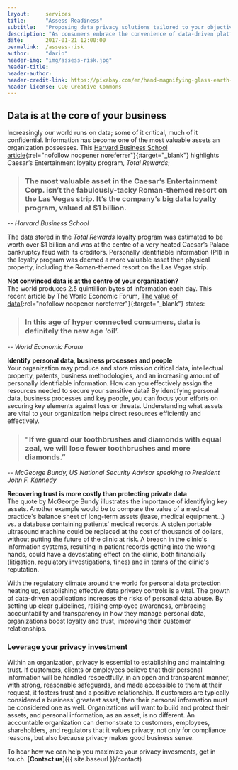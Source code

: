 ```yaml
---
layout:     services
title:      "Assess Readiness"
subtitle:   "Proposing data privacy solutions tailored to your objectives."
description: "As consumers embrace the convenience of data-driven platforms, data privacy and security will not only be a risk management issue, but a competitive advantage."
date:       2017-01-21 12:00:00
permalink:  /assess-risk
author:     "dario"
header-img: "img/assess-risk.jpg"
header-title:
header-author:
header-credit-link: https://pixabay.com/en/hand-magnifying-glass-earth-globe-1248053/
header-license: CC0 Creative Commons
---
```


## Data is at the core of your business
Increasingly our world runs on data; some of it critical, much of it confidential. Information has become one of the most valuable assets an organization possesses. This [Harvard Business School article](https://digit.hbs.org/submission/caesars-entertainment-what-happens-in-vegas-ends-up-in-a-1billion-database/){:rel="nofollow noopener noreferrer"}{:target="_blank"} highlights Caesar’s Entertainment loyalty program, _Total Rewards_;

> ### The most valuable asset in the Caesar’s Entertainment Corp. isn’t the fabulously-tacky Roman-themed resort on the Las Vegas strip.  It’s the company’s big data loyalty program, valued at $1 billion.
-- <cite>Harvard Business School</cite>

The data stored in the _Total Rewards_ loyalty program was estimated to be worth over $1 billion and was at the centre of a very heated Caesar’s Palace bankruptcy feud with its creditors. Personally identifiable information (PII) in the loyalty program was deemed a more valuable asset then physical property, including the Roman-themed resort on the Las Vegas strip.

**Not convinced data is at the centre of your organization?**  
The world produces 2.5 quintillion bytes of information each day. This recent article by The World Economic Forum, [The value of data](https://www.weforum.org/agenda/2017/09/the-value-of-data/){:rel="nofollow noopener noreferrer"}{:target="_blank"} states:

> ### In this age of hyper connected consumers, data is definitely the new age ‘oil’.
-- <cite>World Economic Forum</cite>

**Identify personal data, business processes and people**  
Your organization may produce and store mission critical data, intellectual property, patents, business methodologies, and an increasing amount of personally identifiable information. How can you effectively assign the resources needed to secure your sensitive data? By identifying personal data, business processes and key people, you can focus your efforts on securing key elements against loss or threats. Understanding what assets are vital to your organization helps direct resources efficiently and effectively.

> ### "If we guard our toothbrushes and diamonds with equal zeal, we will lose fewer toothbrushes and more diamonds.”  
-- <cite>McGeorge Bundy, US National Security Advisor speaking to President John F. Kennedy</cite>

**Recovering trust is more costly than protecting private data**  
The quote by McGeorge Bundy illustrates the importance of identifying key assets. Another example would be to compare the value of a medical practice's balance sheet of long-term assets (lease, medical equipment...) vs. a database containing patients' medical records. A stolen portable ultrasound machine could be replaced at the cost of thousands of dollars, without putting the future of the clinic at risk. A breach in the clinic's information systems, resulting in patient records getting into the wrong hands, could have a devastating effect on the clinic, both financially (litigation, regulatory investigations, fines) and in terms of the clinic's reputation.


With the regulatory climate around the world for personal data protection heating up, establishing effective data privacy controls is a vital. The growth of data-driven applications increases the risks of personal data abuse. By setting up clear guidelines, raising employee awareness, embracing accountability and transparency in how they manage personal data, organizations boost loyalty and trust, improving their customer relationships.

### Leverage your privacy investment 
Within an organization, privacy is essential to establishing and maintaining trust. If customers, clients or employees believe that their personal information will be handled respectfully, in an open and transparent manner, with strong, reasonable safeguards, and made accessible to them at their request, it fosters trust and a positive relationship. If customers are typically considered a business’ greatest asset, then their personal information must be considered one as well. Organizations will want to build and protect their assets, and personal information, as an asset, is no different. An accountable organization can demonstrate to customers, employees, shareholders, and regulators that it values privacy, not only for compliance reasons, but also because privacy makes good business sense.


To hear how we can help you maximize your privacy invesments, get in touch. [**Contact us**]({{ site.baseurl }}/contact)
